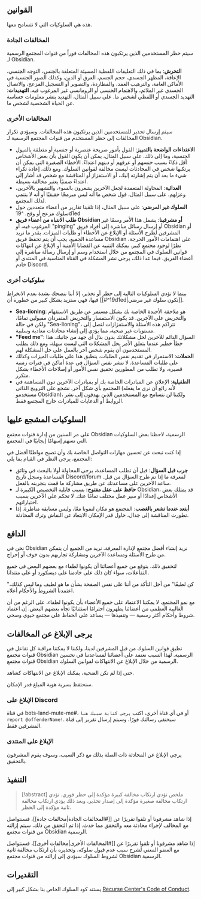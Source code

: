 ## القوانين

هذه هي السلوكيات التي لا نتسامح معها.

### المخالفات الجادة

سيتم حظر المستخدمين الذين يرتكبون هذه المخالفات فوراً من قنوات المجتمع الرسمية لـ Obsidian.

**التحرش**: بما في ذلك التعليقات اللفظية المسيئة المتعلقة بالجنس، التوجه الجنسي، الإعاقة، المظهر الجسدي، حجم الجسم، العرق أو الدين، وكذلك الصور الجنسية في الأماكن العامة، والترهيب العمد، والمطاردة، والتصوير أو التسجيل المزعج، والاتصال الجسدي غير الملائم، والاهتمام الجنسي أو الرومانسي غير المرغوب فيه.
**التهديدات**: التهديد الجسدي أو اللفظي لشخص ما. على سبيل المثال، التهديد بنشر معلومات حساسة عن الحياة الشخصية لشخص ما.

### المخالفات الأخرى

سيتم إرسال تحذير للمستخدمين الذين يرتكبون هذه المخالفات. وسيؤدي تكرار المخالفات إلى حظر المستخدم من قنوات المجتمع الرسمية لـ Obsidian.

- **الاعتداءات الواضحة بالتمييز**: القول بأمور صريحة عنصرية أو جنسية أو متعلقة بالميول الجنسية، وما إلى ذلك. على سبيل المثال، يمكن أن يكون القول بأن بعض الأشخاص أقل ذكاءً بسبب جنسهم أو عرقهم أو دينهم اعتداءً. الأخطاء الصغيرة التي يمكن أن يرتكبها شخص في المحادثات ليست مخالفة لقوانين السلوك. ومع ذلك، إعادة تكراء شيء ما بعد أن يتم إشارته إليك، أو الاستفزاز أو المناقشة مع شخص قد أشار إلى اعتداءً ضمنيًا يعتبر مخالفة بسيطة.
- **العدائية**: المحاولة المتعمدة لجعل الآخرين يشعرون بالسوء، والتشهير بالآخرين، وعزلهم. على سبيل المثال، قول شخص ما أنه ليس مبرمجًا حقيقيًا أو أنه لا ينتمي لذلك المجتمع.
- **السلوك غير المرضي**: على سبيل المثال، إذا تلقينا تقارير من أعضاء متعددين حول سلوك مزعج أو وقح. ^19d1ed
- **طلب الانتباه من أعضاء فريق Obsidian أو مشرفينا**: يشمل هذا الأمر وسمًا غير المرغوب فيه، أو "pinging" أو إرسال رسائل مباشرة إلى أفراد فريق Obsidian أو المشرفين لطرح الأسئلة أو الإبلاغ عن الأخطاء أو طلبات الميزات. بقدر ما نريد مساعدة الجميع، يجب أن يتم تحفظ فريق Obsidian على اهتمامات الأمور الحرجة، نظرًا لوجود مجتمع كبير. يمكنك التنبيه عن القضايا الأمنية أو الإبلاغ عن انتهاكات قوانين السلوك في المجتمع من خلال استخدام وسم أو إرسال رسالة مباشرة إلى أعضاء الفريق. فيما عدا ذلك، يرجى نشر المشكلة في القناة المناسبة في المنتدى أو خادم Discord.

### سلوكيات أخرى

بينما لا تؤدي السلوكيات التالية إلى حظر أو تحذير، إلا أننا ننصحك بشدة بعدم الانخراط فيها، فهي ستزيد بشكل كبير من خطورة أن [[#^19d1ed|تكون سلوك غير مرضي]].

- **Sea-lioning**: هو ملاحقة الأجندة الخاصة بك بشكل مستمر عن طريق الاستفهام والتحريض على الآخرين. قد يكون الاستفسار والتحريض المتفردان مقبولين تمامًا، ولكن في حالة "Sea-lioning"، تتراكم هذه الأسئلة والاستفزازات لتصل إلى مستويات غير صحية، مما يؤدي إلى إنشاء محادثات معادية وسلبية.
- **"Feed me"**: السؤال الدائم للآخرين لحل مشكلاتك بدون بذل أي جهد من جانبك. هذا خطأ خطير عندما يتعلق الأمر بحل المشكلات التي ليست سهلة، ومع ذلك يطلب المستخدمون أن يقوم شخص آخر بالعمل على حل المشكلة لهم.
- **الحملات**: الاستمرار في تقديم نفس الطلبات. ينطبق هذا على طلبات الميزات وكذلك على طلبات المساعدة. لا تنشر نفس السؤال في عدة أماكن في فترات زمنية قصيرة، ولا تطلب من المطورين تحقيق نفس الأمور أو إصلاحات الأخطاء بشكل متكرر.
- **الطفيلية**: الإعلان عن المبادرات الخاصة بك أو بمبادرات الآخرين دون المساهمة في المجتمع بأي شكل آخر. نشجع على الترويج الذاتي (لأنه رائع أن نرى ما يفعله مستخدمو Obsidian)، ولكننا لن نتسامح مع المستخدمين الذين يهدفون إلى نشر الروابط أو الدعايات للمبادرات خارج المجتمع فقط.

## السلوكيات المشجع عليها

على مر السنين من إدارة قنوات مجتمع Obsidian الرسمية، لاحظنا بعض السلوكيات التي تسهم إسهامًا إيجابيًا في المجتمع.

إذا كنت تبحث عن تحسين مهارات التواصل الخاصة بك وأن تصبح مواطنًا أفضل في المجتمع، يرجى النظر في القيام بما يلي:

- **جرب قبل السؤال**: قبل أن تطلب المساعدة، يرجى المحاولة أولا بالبحث في وثائق المساعدة وسجل تاريخ Discord/forum لمعرفة ما إذا تم طرح السؤال من قبل. ساعد الآخرين على مساعدتك عن طريق مشاركة ما قمت بتجربته بالفعل.
- **حافظ على عقل مفتوح:** بسبب قابلية التخصيص الكبيرة لـ Obsidian، قد يمتلك بعض الأشخاص إعدادًا أو سير عمل مختلف تمامًا عنك. لا تحكم على الآخرين بسبب اختياراتهم.
- **أبتعد عندما تشعر بالغضب**: المجتمع هو مكان لنمونا معًا، وليس مسابقة مناظرة. إذا تطورت المناقشة إلى جدال، حاول قدر الإمكان الابتعاد عن النقاش وترك المحادثة.

## الدافع

نحن في Obsidian نريد إنشاء أفضل مجتمع لإدارة المعرفة. نريد من الجميع أن يتمكن من طرح الأسئلة ومساعدة الآخرين ومشاركة تجاربهم بدون خوف أو إحراج.

لتحقيق ذلك، يتوقع من جميع أعضائنا أن يكونوا لطفاء مع بعضهم البعض في جميع التفاعلات، سواء كان ذلك على خادمنا على ديسكورد أو على منتدانا.

"كن لطيفًا" من أجل التأكد من أننا على نفس الصفحة بشأن ما هو لطيف وما ليس كذلك، اعتمدنا الشروط والأحكام أعلاه.

مع نمو المجتمع، لا يمكننا الاعتماد على جميع الأعضاء بأن يكونوا لطفاء، على الرغم من أن الغالبية العظمى من أعضائنا يظهرون احترامًا استثنائيًا تجاه بعضهم البعض. إن اعتماد شروط وأحكام أكثر رسمية — وتنفيذها — يساعد على الحفاظ على مجتمع حيوي وصحي.

## يرجى الإبلاغ عن المخالفات

تطبق قوانين السلوك من قبل المشرفين لدينا، ولكننا لا يمكننا مراقبة كل تفاعل في قنوات مجتمع Obsidian الرسمية. لهذا السبب نعتمد على أعضائنا لمساعدتنا في تحسين قنوات مجتمع Obsidian الرسمية من خلال الإبلاغ عن الانتهاكات لقوانين السلوك.

حتى إذا لم تكن الضحية، يمكنك الإبلاغ عن الانتهاكات كشاهد.

سنحتفظ بسرية هوية المبلغ قدر الإمكان.

### الإبلاغ على Discord

في قناة bots-land-mute-me\#، أو في أي قناة أخرى، اكتب `يرجى كتابة سببك هنا report @offenderName!`. سيختفي رسالتك فورًا، وسيتم إرسال تقرير إلى قناة المشرفين فقط.

### الإبلاغ على المنتدى

يرجى الإبلاغ عن المحادثة ذات الصلة بذلك مع ذكر السبب، وسوف يقوم المشرفون بالتحقيق.

## التنفيذ

> [!abstract] ملخص
> تؤدي ارتكاب مخالفة كبيرة مؤكدة إلى حظر فوري.
> تؤدي ارتكاب مخالفة صغيرة مؤكدة إلى إصدار تحذير، وبعد ذلك يؤدي ارتكاب مخالفة ثانية مؤكدة إلى الحظر.

إذا شاهد مشرفونا أو تلقوا تقريرًا عن [[#المخالفات الجادة|مخالفات جادة]]، فسنتواصل مع المخالف لإجراء محادثة معه والتحقق مما حدث. إذا تم التحقق من ذلك، سيتم إزالته من قنوات مجتمع Obsidian الرسمية.

إذا شاهد مشرفونا أو تلقوا تقريرًا عن [[#المخالفات الأخرى|مخالفات أخرى]]، فسنتواصل مع العضو المعني لشرح سبب عدم قبول سلوكه، وتحذيره بأن ارتكاب مخالفة ثانية لشروط السلوك سيؤدي إلى إزالته من قنوات مجتمع Obsidian الرسمية.

## التقديرات

يستند كود السلوك الخاص بنا بشكل كبير إلى [Recurse Center's Code of Conduct](https://www.recurse.com/code-of-conduct).
